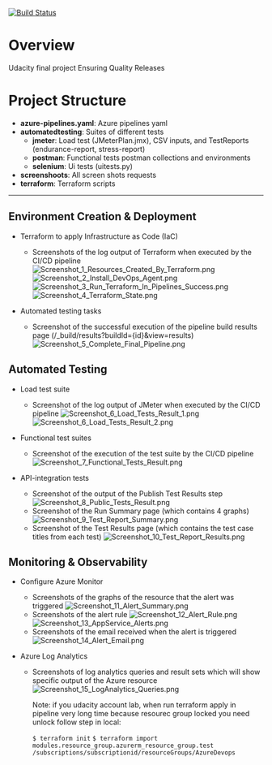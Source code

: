 [![Build Status](https://dev.azure.com/odluser242834/UdacityAzureDevOps3/_apis/build/status%2Fhoankhai811.Ensuring-Quality-Releases-Project?branchName=main)](https://dev.azure.com/odluser242834/UdacityAzureDevOps3/_build/latest?definitionId=4&branchName=main)

# Overview

Udacity final project Ensuring Quality Releases

# Project Structure 

- **azure-pipelines.yaml**: Azure pipelines yaml
- **automatedtesting**: Suites of different tests
  - **jmeter**: Load test (JMeterPlan.jmx), CSV inputs, and TestReports (endurance-report, stress-report)
  - **postman**: Functional tests postman collections and environments
  - **selenium**: Ui tests (uitests.py)
- **screenshoots**: All screen shots requests
- **terraform**: Terraform scripts
---

## Environment Creation & Deployment

- Terraform to apply Infrastructure as Code (IaC)
  - Screenshots of the log output of Terraform when executed by the CI/CD pipeline
   ![Screenshot_1_Resources_Created_By_Terraform.png](screenshots/Screenshot_1_Resources_Created_By_Terraform.png)
   ![Screenshot_2_Install_DevOps_Agent.png](screenshots/Screenshot_2_Install_DevOps_Agent.png)
   ![Screenshot_3_Run_Terraform_In_Pipelines_Success.png](screenshots/Screenshot_3_Run_Terraform_In_Pipelines_Success.png)
   ![Screenshot_4_Terraform_State.png](screenshots/Screenshot_4_Terraform_State.png)

- Automated testing tasks
  - Screenshot of the successful execution of the pipeline build results page (/_build/results?buildId={id}&view=results)
    ![Screenshot_5_Complete_Final_Pipeline.png](screenshots/Screenshot_5_Complete_Final_Pipeline.png)

## Automated Testing

- Load test suite 
  - Screenshot of the log output of JMeter when executed by the CI/CD pipeline
    ![Screenshot_6_Load_Tests_Result_1.png](screenshots/Screenshot_6_Load_Tests_Result_1.png)
    ![Screenshot_6_Load_Tests_Result_2.png](screenshots/Screenshot_6_Load_Tests_Result_2.png)
  
- Functional test suites 
  - Screenshot of the execution of the test suite by the CI/CD pipeline
   ![Screenshot_7_Functional_Tests_Result.png](screenshots/Screenshot_7_Functional_Tests_Result.png)

- API-integration tests
  - Screenshot of the output of the Publish Test Results step
    ![Screenshot_8_Public_Tests_Result.png](screenshots/Screenshot_8_Public_Tests_Result.png)
  - Screenshot of the Run Summary page (which contains 4 graphs)
    ![Screenshot_9_Test_Report_Summary.png](screenshots/Screenshot_9_Test_Report_Summary.png)
  - Screenshot of the Test Results page (which contains the test case titles from each test) 
    ![Screenshot_10_Test_Report_Results.png](screenshots/Screenshot_10_Test_Report_Results.png)

## Monitoring & Observability

- Configure Azure Monitor
  - Screenshots of the graphs of the resource that the alert was triggered
    ![Screenshot_11_Alert_Summary.png](screenshots/Screenshot_11_Alert_Summary.png)
  - Screenshots of the alert rule
    ![Screenshot_12_Alert_Rule.png](screenshots/Screenshot_12_Alert_Rule.png)
    ![Screenshot_13_AppService_Alerts.png](screenshots/Screenshot_13_AppService_Alerts.png)
  - Screenshots of the email received when the alert is triggered
    ![Screenshot_14_Alert_Email.png](screenshots/Screenshot_14_Alert_Email.png)

- Azure Log Analytics
  - Screenshots of log analytics queries and result sets which will show specific output of the Azure resource
    ![Screenshot_15_LogAnalytics_Queries.png](screenshots/Screenshot_15_LogAnalytics_Queries.png)

    Note: if you udacity account lab, when run terraform apply in pipeline very long time because resourec group locked you need unlock follow step in local:

    `$ terraform init`
    `$ terraform import modules.resource_group.azurerm_resource_group.test /subscriptions/subscriptionid/resourceGroups/AzureDevops` 

